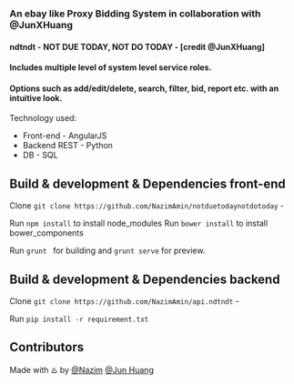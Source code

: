 ### An ebay like Proxy Bidding System in collaboration with @JunXHuang


#### ndtndt - NOT DUE TODAY, NOT DO TODAY   -  [credit @JunXHuang]

#### Includes multiple level of system level service roles.
#### Options such as add/edit/delete, search, filter, bid, report etc. with an intuitive look.

Technology used:
 - Front-end - AngularJS
 - Backend REST  - Python
 - DB - SQL

## Build & development & Dependencies front-end

Clone `git clone https://github.com/NazimAmin/notduetodaynotdotoday` - 

Run `npm install` to install node_modules
Run `bower install` to install bower_components

Run `grunt ` for building and `grunt serve` for preview.

## Build & development & Dependencies backend

Clone `git clone https://github.com/NazimAmin/api.ndtndt` - 

Run `pip install -r requirement.txt`

## Contributors

Made with :hotsprings: by [@Nazim](http://github.com/nazimamin) [@Jun Huang](http://github.com/JunXHuang)





